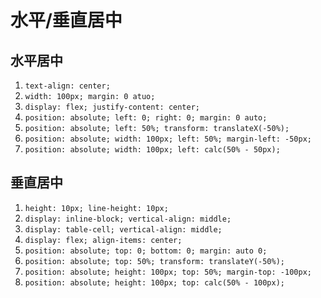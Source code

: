 # 水平/垂直居中

## 水平居中

1. `text-align: center;`
2. `width: 100px; margin: 0 atuo;`
3. `display: flex; justify-content: center;`
4. `position: absolute; left: 0; right: 0; margin: 0 auto;`
5. `position: absolute; left: 50%; transform: translateX(-50%);`
6. `position: absolute; width: 100px; left: 50%; margin-left: -50px;`
7. `position: absolute; width: 100px; left: calc(50% - 50px);`

## 垂直居中

1. `height: 10px; line-height: 10px;`
2. `display: inline-block; vertical-align: middle;`
3. `display: table-cell; vertical-align: middle;`
4. `display: flex; align-items: center;`
5. `position: absolute; top: 0; bottom: 0; margin: auto 0;`
6. `position: absolute; top: 50%; transform: translateY(-50%);`
7. `position: absolute; height: 100px; top: 50%; margin-top: -100px;`
8. `position: absolute; height: 100px; top: calc(50% - 100px);`
